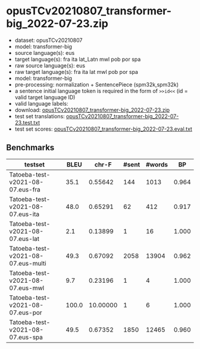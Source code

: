 # opusTCv20210807_transformer-big_2022-07-23.zip

* dataset: opusTCv20210807
* model: transformer-big
* source language(s): eus
* target language(s): fra ita lat_Latn mwl pob por spa
* raw source language(s): eus
* raw target language(s): fra ita lat mwl pob por spa
* model: transformer-big
* pre-processing: normalization + SentencePiece (spm32k,spm32k)
* a sentence initial language token is required in the form of `>>id<<` (id = valid target language ID)
* valid language labels: 
* download: [opusTCv20210807_transformer-big_2022-07-23.zip](https://object.pouta.csc.fi/Tatoeba-MT-models/eus-itc/opusTCv20210807_transformer-big_2022-07-23.zip)
* test set translations: [opusTCv20210807_transformer-big_2022-07-23.test.txt](https://object.pouta.csc.fi/Tatoeba-MT-models/eus-itc/opusTCv20210807_transformer-big_2022-07-23.test.txt)
* test set scores: [opusTCv20210807_transformer-big_2022-07-23.eval.txt](https://object.pouta.csc.fi/Tatoeba-MT-models/eus-itc/opusTCv20210807_transformer-big_2022-07-23.eval.txt)

## Benchmarks

| testset | BLEU  | chr-F | #sent | #words | BP |
|---------|-------|-------|-------|--------|----|
| Tatoeba-test-v2021-08-07.eus-fra 	| 35.1 	| 0.55642 	| 144 	| 1013 	| 0.964 |
| Tatoeba-test-v2021-08-07.eus-ita 	| 48.0 	| 0.65291 	| 62 	| 412 	| 0.917 |
| Tatoeba-test-v2021-08-07.eus-lat 	| 2.1 	| 0.13899 	| 1 	| 16 	| 1.000 |
| Tatoeba-test-v2021-08-07.eus-multi 	| 49.3 	| 0.67092 	| 2058 	| 13904 	| 0.962 |
| Tatoeba-test-v2021-08-07.eus-mwl 	| 9.7 	| 0.23196 	| 1 	| 4 	| 1.000 |
| Tatoeba-test-v2021-08-07.eus-por 	| 100.0 	| 10.00000 	| 1 	| 6 	| 1.000 |
| Tatoeba-test-v2021-08-07.eus-spa 	| 49.5 	| 0.67352 	| 1850 	| 12465 	| 0.960 |

